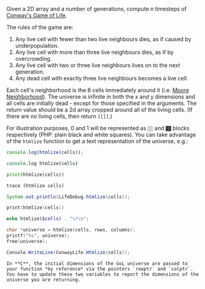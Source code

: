 Given a 2D array and a number of generations, compute n timesteps of [Conway's Game of Life](http://en.wikipedia.org/wiki/Conway%27s_Game_of_Life).

The rules of the game are:

1. Any live cell with fewer than two live neighbours dies, as if caused by underpopulation.
2. Any live cell with more than three live neighbours dies, as if by overcrowding.
3. Any live cell with two or three live neighbours lives on to the next generation.
4. Any dead cell with exactly three live neighbours becomes a live cell.

Each cell's neighborhood is the 8 cells immediately around it (i.e. [Moore Neighborhood](https://en.wikipedia.org/wiki/Moore_neighborhood)). The universe is infinite in both the x and y dimensions and all cells are initially dead - except for those specified in the arguments. The return value should be a 2d array cropped around all of the living cells. (If there are no living cells, then return `[[]]`.)

For illustration purposes, 0 and 1 will be represented as `░░` and `▓▓` blocks respectively (PHP: plain black and white squares). You can take advantage of the `htmlize` function to get a text representation of the universe, e.g.:

```javascript
console.log(htmlize(cells));
````
```coffeescript
console.log htmlize(cells)
````
```python
print(htmlize(cells))
````
```haskell
trace (htmlize cells)
```
```java
System.out.println(LifeDebug.htmlize(cells));
```
```swift
print(htmlize(cells))
```
```php
echo htmlize($cells) . "\r\n";
```
```c
char *universe = htmlize(cells, rows, columns);
printf("%s", universe);
free(universe);
```
```csharp
Console.WriteLine(ConwayLife.Htmlize(cells));
```

~~~if:c
In **C**, the initial dimensions of the GoL universe are passed to your function *by reference* via the pointers `rowptr` and `colptr`. You have to update these two variables to report the dimensions of the universe you are returning.
~~~